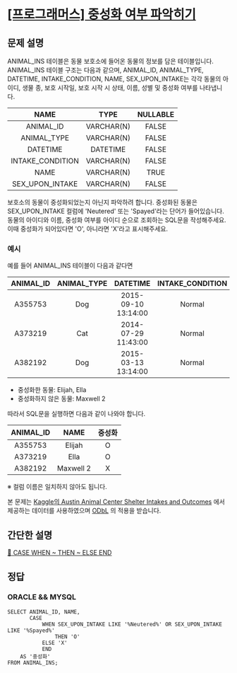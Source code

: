 # [\[프로그래머스\] 중성화 여부 파악히기](https://programmers.co.kr/learn/courses/30/lessons/59409)

## 문제 설명
ANIMAL_INS 테이블은 동물 보호소에 들어온 동물의 정보를 담은 테이블입니다. ANIMAL_INS 테이블 구조는 다음과 같으며, ANIMAL_ID, ANIMAL_TYPE, DATETIME, INTAKE_CONDITION, NAME, SEX_UPON_INTAKE는 각각 동물의 아이디, 생물 종, 보호 시작일, 보호 시작 시 상태, 이름, 성별 및 중성화 여부를 나타냅니다.

NAME | TYPE | NULLABLE
:---: | :---: | :---:
ANIMAL_ID | VARCHAR(N) | FALSE
ANIMAL_TYPE | VARCHAR(N) | FALSE
DATETIME | DATETIME | FALSE
INTAKE_CONDITION | VARCHAR(N) | FALSE
NAME | VARCHAR(N) | TRUE
SEX_UPON_INTAKE | VARCHAR(N) | FALSE

보호소의 동물이 중성화되었는지 아닌지 파악하려 합니다. 중성화된 동물은 SEX_UPON_INTAKE 컬럼에 'Neutered' 또는 'Spayed'라는 단어가 들어있습니다. 동물의 아이디와 이름, 중성화 여부를 아이디 순으로 조회하는 SQL문을 작성해주세요. 이때 중성화가 되어있다면 'O', 아니라면 'X'라고 표시해주세요.

### 예시
예를 들어 ANIMAL_INS 테이블이 다음과 같다면

ANIMAL_ID | ANIMAL_TYPE | DATETIME | INTAKE_CONDITION | NAME | SEX_UPON_INTAKE
:---: | :---: | :---: | :---: | :---: | :---:
A355753 | Dog | 2015-09-10 13:14:00 | Normal | Elijah | Neutered Male
A373219 | Cat | 2014-07-29 11:43:00 | Normal | Ella | Spayed Female
A382192 | Dog | 2015-03-13 13:14:00 | Normal | Maxwell 2 | Intact Male

- 중성화한 동물: Elijah, Ella
- 중성화하지 않은 동물: Maxwell 2

따라서 SQL문을 실행하면 다음과 같이 나와야 합니다.

ANIMAL_ID | NAME | 중성화
:---: | :---: | :---:
A355753 | Elijah | O
A373219 | Ella | O
A382192 | Maxwell 2 | X

※ 컬럼 이름은 일치하지 않아도 됩니다.

본 문제는 [Kaggle의 Austin Animal Center Shelter Intakes and Outcomes](https://www.kaggle.com/aaronschlegel/austin-animal-center-shelter-intakes-and-outcomes)
에서 제공하는 데이터를 사용하였으며 [ODbL](https://opendatacommons.org/licenses/odbl/1-0/) 의 적용을 받습니다.

## 간단한 설명
[🤔 CASE WHEN ~ THEN ~ ELSE END](https://github.com/ksy90101/TIL/blob/master/database/case_when_then_else_end.md)

## 정답

### ORACLE && MYSQL
```oracle
SELECT ANIMAL_ID, NAME,
       CASE
           WHEN SEX_UPON_INTAKE LIKE '%Neutered%' OR SEX_UPON_INTAKE LIKE '%Spayed%'
               THEN 'O'
           ELSE 'X'
           END
    AS '중성화'
FROM ANIMAL_INS;

```

